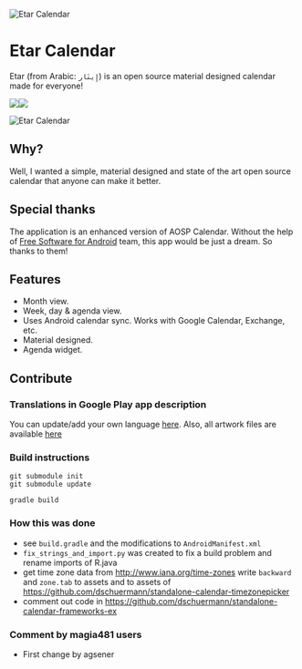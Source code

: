 ![Etar Calendar](./assets/_pre_prod/Feature%20Graphic.png)
# Etar Calendar
Etar (from Arabic:  `إِيتَار`)  is an open source material designed calendar made for everyone!

[![](./assets/_pre_prod/en_fdroid.png)](https://f-droid.org/app/ws.xsoh.etar)[![](./assets/_pre_prod/en_google_play.png)](https://play.google.com/store/apps/details?id=ws.xsoh.etar)

![Etar Calendar](./assets/_pre_prod/publish/v1.0/animation.gif)

## Why?
Well, I wanted a simple, material designed and state of the art open source calendar that anyone can make it better.

## Special thanks

The application is an enhanced version of AOSP Calendar. Without the help of
[Free Software for Android](https://github.com/Free-Software-for-Android/Standalone-Calendar) team, 
this app would be just a dream. So thanks to them!

## Features
- Month view.
- Week, day & agenda view.
- Uses Android calendar sync. Works with Google Calendar, Exchange, etc.
- Material designed.
- Agenda widget.

## Contribute
### Translations in Google Play app description
You can update/add your own language [here](./assets/_pre_prod/publish/v1.0/features/). Also, all artwork files are available [here](./assets/_pre_prod/)

### Build instructions
```
git submodule init
git submodule update

gradle build
```

### How this was done
- see ``build.gradle`` and the modifications to ``AndroidManifest.xml``
- ``fix_strings_and_import.py`` was created to fix a build problem and rename imports of R.java
- get time zone data from http://www.iana.org/time-zones write ``backward`` and ``zone.tab`` to assets and to assets of https://github.com/dschuermann/standalone-calendar-timezonepicker
- comment out code in https://github.com/dschuermann/standalone-calendar-frameworks-ex

### Comment by magia481 users
- First change by agsener
